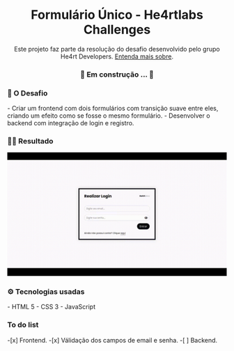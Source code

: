 <h1 align="center">Formulário Único - He4rtlabs Challenges</h1>
<p align="center">Este projeto faz parte da resolução do desafio desenvolvido pelo grupo He4rt Developers. <a href="https://github.com/he4rtlabs/he4rtlabs-challenges-03">Entenda mais sobre</a>.</p>

<h3 align="center"> 🚧 Em construção ... 🚧</h3>

<h3>🚀 O Desafio</h3>
- Criar um frontend com dois formulários com transição suave entre eles, criando um efeito como se fosse o mesmo formulário.
- Desenvolver o backend com integração de login e registro.

<h3>👩‍💻  Resultado</h3>
<center><img src="./screen.gif"></center>

<h3>⚙️ Tecnologias usadas</h3>
- HTML 5
- CSS 3
- JavaScript

<h3>To do list</h3>
-[x] Frontend.
-[x] Válidação dos campos de email e senha.
-[ ] Backend.
